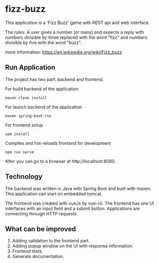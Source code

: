 # fizz-buzz

This application is a 'Fizz Buzz' game with REST api and web interface.

The rules: 
A user gives a number (or many) and expects a reply with numbers divisible by three replaced with the word "fizz" and numbers divisible by five with the word "buzz".

more information: https://en.wikipedia.org/wiki/Fizz_buzz

## Run Application

The project has two part: backend and frontend.

For build backend of the application

```
maven clean install  
```
 
 For launch backend of the application
 
 ```
 maven spring-boot:run
```

For frontend setup

 ```
 npm install
```

Compiles and hot-reloads frontend for development
```
npm run serve
```

 
After you can go to a browser at http://localhost:8080. 

## Technology

The backend was written in Java with Spring Boot and built with maven. This application can start on embedded tomcat.

The frontend was created with vueJs by vue-cli. The frontend has one UI interfaces with an input field and a submit button. 
Applications are connecting through HTTP requests. 

## What can be improved

1. Adding validation to the frontend part.
2. Adding popup window on the UI with response information.
3. Frontend tests.
4. Generate documentation.
